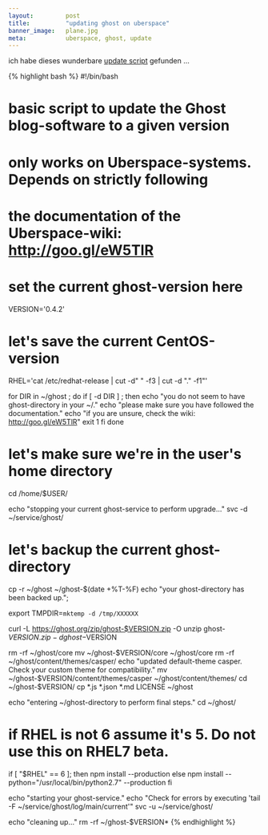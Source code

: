 ```yaml
---
layout: 	    post
title:  	    "updating ghost on uberspace"
banner_image:   plane.jpg
meta:		    uberspace, ghost, update
---
```


ich habe dieses wunderbare [update script](https://github.com/dictvm/shellscripts/blob/master/update-ghost.sh) gefunden ...


{% highlight bash %}
#!/bin/bash
# basic script to update the Ghost blog-software to a given version
# only works on Uberspace-systems. Depends on strictly following
# the documentation of the Uberspace-wiki: http://goo.gl/eW5TlR

# set the current ghost-version here
VERSION='0.4.2'

# let's save the current CentOS-version
RHEL='cat /etc/redhat-release | cut -d" " -f3 | cut -d "." -f1"'

for DIR in ~/ghost ; do
    if [ -d DIR ] ; then
        echo "you do not seem to have ghost-directory in your ~/."
        echo "please make sure you have followed the documentation."
        echo "if you are unsure, check the wiki: http://goo.gl/eW5TlR"
        exit 1
    fi
done

# let's make sure we're in the user's home directory
cd /home/$USER/

echo "stopping your current ghost-service to perform upgrade..."
svc -d ~/service/ghost/

# let's backup the current ghost-directory
cp -r ~/ghost ~/ghost-$(date +%T-%F)
echo "your ghost-directory has been backed up.";

export TMPDIR=`mktemp -d /tmp/XXXXXX`

curl -L https://ghost.org/zip/ghost-$VERSION.zip -O
unzip ghost-$VERSION.zip -d ghost-$VERSION

rm -rf ~/ghost/core
mv ~/ghost-$VERSION/core ~/ghost/core
rm -rf ~/ghost/content/themes/casper/
echo "updated default-theme casper. Check your custom theme for compatibility."
mv ~/ghost-$VERSION/content/themes/casper ~/ghost/content/themes/
cd ~/ghost-$VERSION/
cp *.js *.json *.md LICENSE ~/ghost

echo "entering ~/ghost-directory to perform final steps."
cd ~/ghost/

# if RHEL is not 6 assume it's 5. Do not use this on RHEL7 beta.
if [ "$RHEL" == 6  ];
then
    npm install --production
else
    npm install --python="/usr/local/bin/python2.7" --production
fi

echo "starting your ghost-service."
echo "Check for errors by executing 'tail -F ~/service/ghost/log/main/current'"
svc -u ~/service/ghost/

echo "cleaning up..."
rm -rf ~/ghost-$VERSION*
{% endhighlight %}
